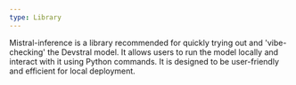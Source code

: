 ```yaml
---
type: Library
---
```


Mistral-inference is a library recommended for quickly trying out and 'vibe-checking' the Devstral model. It allows users to run the model locally and interact with it using Python commands. It is designed to be user-friendly and efficient for local deployment.